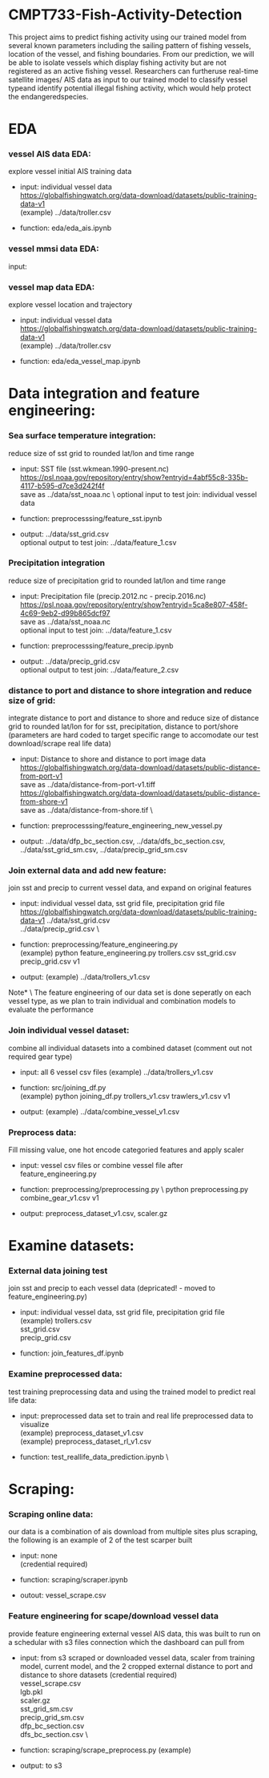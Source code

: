 # CMPT733-Fish-Activity-Detection
This project aims to predict fishing activity using our trained model from several known parameters including the sailing pattern of fishing vessels, location of the vessel, and fishing boundaries. From our prediction, we will be able to isolate vessels which display fishing activity but are not registered as an active fishing vessel. Researchers can furtheruse real-time satellite images/ AIS data as input to our trained model to classify vessel typeand identify potential illegal fishing activity, which would help protect the endangeredspecies.

# EDA

### vessel AIS data EDA:
explore vessel initial AIS training data

- input: individual vessel data \
https://globalfishingwatch.org/data-download/datasets/public-training-data-v1 \
(example) ../data/troller.csv

- function: eda/eda_ais.ipynb

### vessel mmsi data EDA:
input: 

### vessel map data EDA:
explore vessel location and trajectory

- input: individual vessel data \
https://globalfishingwatch.org/data-download/datasets/public-training-data-v1 \
(example) ../data/troller.csv

- function: eda/eda_vessel_map.ipynb

# Data integration and feature engineering:

### Sea surface temperature integration:
reduce size of sst grid to rounded lat/lon and time range

- input: SST file (sst.wkmean.1990-present.nc) \
https://psl.noaa.gov/repository/entry/show?entryid=4abf55c8-335b-4117-b595-d7ce3d242f4f \
save as ../data/sst_noaa.nc \ 
optional input to test join: individual vessel data

- function: preprocesssing/feature_sst.ipynb

- output: ../data/sst_grid.csv \
optional output to test join: ../data/feature_1.csv

### Precipitation integration
reduce size of precipitation grid to rounded lat/lon and time range

- input: Precipitation file (precip.2012.nc - precip.2016.nc) \
https://psl.noaa.gov/repository/entry/show?entryid=5ca8e807-458f-4c69-9eb2-d99b865dcf97 \
save as ../data/sst_noaa.nc \
optional input to test join: ../data/feature_1.csv

- function: preprocesssing/feature_precip.ipynb

- output: ../data/precip_grid.csv \
optional output to test join: ../data/feature_2.csv

### distance to port and distance to shore integration and reduce size of grid:
integrate distance to port and distance to shore and reduce size of distance grid to rounded lat/lon for for sst, precipitation, distance to port/shore (parameters are hard coded to target specific range to accomodate our test download/scrape real life data)

- input: Distance to shore and distance to port image data \
https://globalfishingwatch.org/data-download/datasets/public-distance-from-port-v1 \
save as ../data/distance-from-port-v1.tiff \
https://globalfishingwatch.org/data-download/datasets/public-distance-from-shore-v1 \
save as ../data/distance-from-shore.tif \

- function: preprocesssing/feature_engineering_new_vessel.py

- output: ../data/dfp_bc_section.csv, ../data/dfs_bc_section.csv, ../data/sst_grid_sm.csv, ../data/precip_grid_sm.csv

### Join external data and add new feature:
join sst and precip to current vessel data, and expand on original features

- input: individual vessel data, sst grid file, precipitation grid file
https://globalfishingwatch.org/data-download/datasets/public-training-data-v1
../data/sst_grid.csv \
../data/precip_grid.csv \

- function: preprocessing/feature_engineering.py \
(example) python feature_engineering.py trollers.csv sst_grid.csv precip_grid.csv v1

- output: (example) ../data/trollers_v1.csv

Note* \ 
The feature engineering of our data set is done seperatly on each vessel type, as we plan to train individual and combination models to evaluate the performance


### Join individual vessel dataset:
combine all individual datasets into a combined dataset (comment out not required gear type)

- input: all 6 vessel csv files
(example) ../data/trollers_v1.csv

- function: src/joining_df.py \
(example) python joining_df.py trollers_v1.csv trawlers_v1.csv v1

- output: (example) ../data/combine_vessel_v1.csv

### Preprocess data:
Fill missing value, one hot encode categoried features and apply scaler

- input: vessel csv files or combine vessel file after feature_engineering.py

- function: preprocessing/preprocessing.py \ 
python preprocessing.py combine_gear_v1.csv v1

- output: preprocess_dataset_v1.csv, scaler.gz

# Examine datasets:

### External data joining test
join sst and precip to each vessel data (depricated! - moved to feature_engineering.py)

- input: individual vessel data, sst grid file, precipitation grid file \
(example) trollers.csv \
sst_grid.csv \
precip_grid.csv

- function: join_features_df.ipynb

### Examine preprocessed data:
test training preprocessing data and using the trained model to predict real life data:

- input: preprocessed data set to train and real life preprocessed data to visualize \
(example) preprocess_dataset_v1.csv \
(example) preprocess_dataset_rl_v1.csv

- function: test_reallife_data_prediction.ipynb \

# Scraping:

### Scraping online data: 
our data is a combination of ais download from multiple sites plus scraping, the following is an example of 2 of the test scarper built

- input: none \
(credential required)

- function: scraping/scraper.ipynb

- outout: vessel_scrape.csv

### Feature engineering for scape/download vessel data
provide feature engineering external vessel AIS data, this was built to run on a schedular with s3 files connection which the dashboard can pull from

- input: from s3 scraped or downloaded vessel data, scaler from training model, current model, and the 2 cropped external distance to port and distance to shore datasets
(credential required) \
vessel_scrape.csv \
lgb.pkl \
scaler.gz \
sst_grid_sm.csv \
precip_grid_sm.csv \
dfp_bc_section.csv \
dfs_bc_section.csv \

- function: scraping/scrape_preprocess.py
(example) 

- output: to s3
